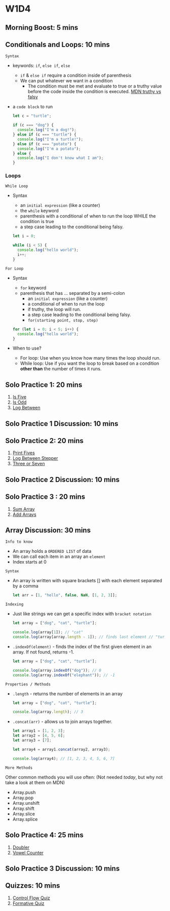 # W1D4

## Morning Boost: 5 mins

## Conditionals and Loops: 10 mins

`Syntax`

- keywords: `if`, `else if`, `else`
  - `if` & `else if` require a condition inside of parenthesis
  - We can put whatever we want in a condition
    - The condition must be met and evaluate to true or a truthy value before the code inside the condition is executed. [MDN truthy vs falsy]
- a `code block` to run

  ```js
  let c = "turtle";

  if (c === "dog") {
    console.log("I'm a dog!");
  } else if (c === "turtle") {
    console.log("I'm a turtle!");
  } else if (c === "potato") {
    console.log("I'm a potato");
  } else {
    console.log("I don't know what I am");
  }
  ```

### Loops

`While Loop`

- Syntax

  - an `initial expression` (like a counter)
  - the `while` keyword
  - parenthesis with a conditional of when to run the loop WHILE the condition is true
  - a step case leading to the conditional being falsy.

  ```js
  let i = 0;

  while (i < 5) {
    console.log("hello world");
    i++;
  }
  ```

`For Loop`

- Syntax

  - `for` keyword
  - parenthesis that has ... separated by a semi-colon
    - an `initial expression` (like a counter)
    - a conditional of when to run the loop
    - if truthy, the loop will run.
    - a step case leading to the conditional being falsy.
    - `for(starting point, stop, step)`

  ```js
  for (let i = 0; i < 5; i++) {
    console.log("hello world");
  }
  ```

- When to use?

  - For loop: Use when you know how many times the loop should run.
  - While loop: Use if you want the loop to break based on a condition **other than** the number of times it runs.

## Solo Practice 1: 20 mins

1. [Is Five]
2. [Is Odd]
3. [Log Between]

## Solo Practice 1 Discussion: 10 mins

## Solo Practice 2: 20 mins

1. [Print Fives]
2. [Log Between Stepper]
3. [Three or Seven]

## Solo Practice 2 Discussion: 10 mins

## Solo Practice 3 : 20 mins

1. [Sum Array]
2. [Add Arrays]

## Array Discussion: 30 mins

`Info to know`

- An array holds a `ORDERED LIST` of data
- We can call each item in an array an `element`
- Index starts at 0

`Syntax`

- An array is written with square brackets [] with each element separated by a comma

  ```js
  let arr = [1, "hello", false, NaN, [1, 2, 3]];
  ```

`Indexing`

- Just like strings we can get a specific index with `bracket notation`

  ```js
  let array = ["dog", "cat", "turtle"];

  console.log(array[1]); // "cat"
  console.log(array[array.length - 1]); // finds last element // "turtle"
  ```

- `.indexOf(element)` - finds the index of the first given element in an\
  array. If not found, returns -1.

  ```js
  let array = ["dog", "cat", "turtle"];

  console.log(array.indexOf("dog")); // 0
  console.log(array.indexOf("elephant")); // -1
  ```

`Properties / Methods`

- `.length` - returns the number of elements in an array

  ```js
  let array = ["dog", "cat", "turtle"];

  console.log(array.length); // 3
  ```

- `.concat(arr)` - allows us to join arrays together.

  ```js
  let array1 = [1, 2, 3];
  let array2 = [4, 5, 6];
  let array3 = [7];

  let array4 = array1.concat(array2, array3);

  console.log(array4); // [1, 2, 3, 4, 5, 6, 7]
  ```

`More Methods`

Other common methods you will use often: (Not needed _today_, but why not\
 take a look at them on MDN)

- Array.push
- Array.pop
- Array.unshift
- Array.shift
- Array.slice
- Array.splice

## Solo Practice 4: 25 mins

1. [Doubler]
2. [Vowel Counter]

## Solo Practice 3 Discussion: 10 mins

## Quizzes: 10 mins

1. [Control Flow Quiz]
2. [Formative Quiz]


[MDN truthy vs falsy]: (https://developer.mozilla.org/en-US/docs/Glossary/Truthy)
[Is Five]: (https://open.appacademy.io/learn/js-py---pt-may-2022-online/week-1---intro-to-javascript/is-five)
[Is Odd]: (https://open.appacademy.io/learn/js-py---pt-may-2022-online/week-1---intro-to-javascript/is-odd)
[Log Between]: (https://open.appacademy.io/learn/js-py---pt-may-2022-online/week-1---intro-to-javascript/log-between)
[Print Fives]: (https://open.appacademy.io/learn/js-py---pt-may-2022-online/week-1---intro-to-javascript/print-fives)
[Log Between Stepper]: (https://open.appacademy.io/learn/js-py---pt-may-2022-online/week-1---intro-to-javascript/log-between-stepper)
[Three or Seven]: (https://open.appacademy.io/learn/js-py---pt-may-2022-online/week-1---intro-to-javascript/three-or-seven)
[Sum Array]: (https://open.appacademy.io/learn/js-py---pt-may-2022-online/week-1---intro-to-javascript/sum-array)
[Add Arrays]: (https://open.appacademy.io/learn/js-py---pt-may-2022-online/week-1---intro-to-javascript/add-arrays)
[Doubler]: (https://open.appacademy.io/learn/js-py---pt-may-2022-online/week-1---intro-to-javascript/doubler)
[Vowel Counter]: (https://open.appacademy.io/learn/js-py---pt-may-2022-online/week-1---intro-to-javascript/vowel-counter----)
[Control Flow Quiz]: (https://open.appacademy.io/learn/js-py---pt-may-2022-online/week-1---intro-to-javascript/control-flow-quiz)
[Formative Quiz]: (https://open.appacademy.io/learn/js-py---pt-may-2022-online/week-1---intro-to-javascript/formative-quiz--repeat----thursday)